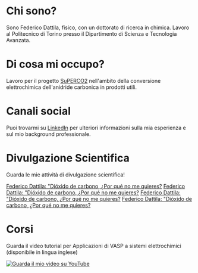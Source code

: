 # Chi sono?

Sono Federico Dattila, fisico, con un dottorato di ricerca in chimica. Lavoro al Politecnico di Torino presso il Dipartimento di Scienza e Tecnologia Avanzata.

# Di cosa mi occupo?

Lavoro per il progetto [SuPERCO2](https://cordis.europa.eu/project/id/101104004) nell'ambito della conversione elettrochimica dell'anidride carbonica in prodotti utili.

# Canali social

Puoi trovarmi su [LinkedIn](https://www.linkedin.com/in/tuonome/) per ulteriori informazioni sulla mia esperienza e sul mio background professionale.

# Divulgazione Scientifica

Guarda le mie attività di divulgazione scientifica!

[Federico Dattila: "Dióxido de carbono, ¿Por qué no me quieres?]([https://www.youtube.com/watch?v=jDeX1o5lK1w](https://www.youtube.com/watch?v=jDeX1o5lK1w))
[Federico Dattila: "Dióxido de carbono, ¿Por qué no me quieres?]([https://www.youtube.com/watch?v=jDeX1o5lK1w](https://www.youtube.com/watch?v=jDeX1o5lK1w))
[Federico Dattila: "Dióxido de carbono, ¿Por qué no me quieres?]([https://www.youtube.com/watch?v=jDeX1o5lK1w](https://www.youtube.com/watch?v=jDeX1o5lK1w))
[Federico Dattila: "Dióxido de carbono, ¿Por qué no me quieres?]([https://www.youtube.com/watch?v=jDeX1o5lK1w](https://www.youtube.com/watch?v=jDeX1o5lK1w))


# Corsi

Guarda il video tutorial per Applicazioni di VASP a sistemi elettrochimici (disponibile in lingua inglese)



[![Guarda il mio video su YouTube](https://img.youtube.com/vi/VIDEO_ID_HERE/0.jpg)](https://www.youtube.com/watch?v=VIDEO_ID_HERE)

